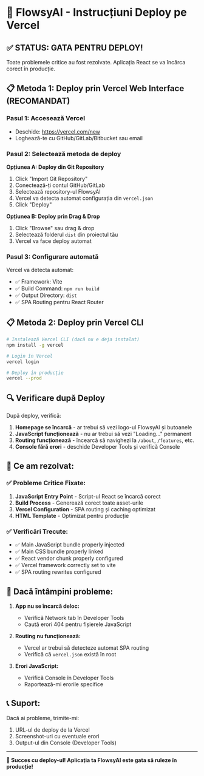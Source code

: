 # 🚀 FlowsyAI - Instrucțiuni Deploy pe Vercel

## ✅ **STATUS: GATA PENTRU DEPLOY!**

Toate problemele critice au fost rezolvate. Aplicația React se va încărca corect
în producție.

## 📋 **Metoda 1: Deploy prin Vercel Web Interface (RECOMANDAT)**

### **Pasul 1: Accesează Vercel**

- Deschide: https://vercel.com/new
- Loghează-te cu GitHub/GitLab/Bitbucket sau email

### **Pasul 2: Selectează metoda de deploy**

**Opțiunea A: Deploy din Git Repository**

1. Click "Import Git Repository"
2. Conectează-ți contul GitHub/GitLab
3. Selectează repository-ul FlowsyAI
4. Vercel va detecta automat configurația din `vercel.json`
5. Click "Deploy"

**Opțiunea B: Deploy prin Drag & Drop**

1. Click "Browse" sau drag & drop
2. Selectează folderul `dist` din proiectul tău
3. Vercel va face deploy automat

### **Pasul 3: Configurare automată**

Vercel va detecta automat:

- ✅ Framework: Vite
- ✅ Build Command: `npm run build`
- ✅ Output Directory: `dist`
- ✅ SPA Routing pentru React Router

## 📋 **Metoda 2: Deploy prin Vercel CLI**

```bash
# Instalează Vercel CLI (dacă nu e deja instalat)
npm install -g vercel

# Login în Vercel
vercel login

# Deploy în producție
vercel --prod
```

## 🔍 **Verificare după Deploy**

După deploy, verifică:

1. **Homepage se încarcă** - ar trebui să vezi logo-ul FlowsyAI și butoanele
2. **JavaScript funcționează** - nu ar trebui să vezi "Loading..." permanent
3. **Routing funcționează** - încearcă să navighezi la `/about`, `/features`,
   etc.
4. **Console fără erori** - deschide Developer Tools și verifică Console

## 🎯 **Ce am rezolvat:**

### ✅ **Probleme Critice Fixate:**

1. **JavaScript Entry Point** - Script-ul React se încarcă corect
2. **Build Process** - Generează corect toate asset-urile
3. **Vercel Configuration** - SPA routing și caching optimizat
4. **HTML Template** - Optimizat pentru producție

### ✅ **Verificări Trecute:**

- ✅ Main JavaScript bundle properly injected
- ✅ Main CSS bundle properly linked
- ✅ React vendor chunk properly configured
- ✅ Vercel framework correctly set to vite
- ✅ SPA routing rewrites configured

## 🚨 **Dacă întâmpini probleme:**

1. **App nu se încarcă deloc:**

   - Verifică Network tab în Developer Tools
   - Caută erori 404 pentru fișierele JavaScript

2. **Routing nu funcționează:**

   - Vercel ar trebui să detecteze automat SPA routing
   - Verifică că `vercel.json` există în root

3. **Erori JavaScript:**
   - Verifică Console în Developer Tools
   - Raportează-mi erorile specifice

## 📞 **Suport:**

Dacă ai probleme, trimite-mi:

1. URL-ul de deploy de la Vercel
2. Screenshot-uri cu eventuale erori
3. Output-ul din Console (Developer Tools)

---

**🎉 Succes cu deploy-ul! Aplicația ta FlowsyAI este gata să ruleze în
producție!**

